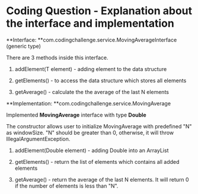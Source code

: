 # Coding Question - Explanation about the interface and implementation

**Interface: **com.codingchallenge.service.MovingAverageInterface (generic type)

There are 3 methods inside this interface.

1) addElement(T element) - adding element to the data structure

2) getElements() - to access the data structure which stores all elements

3) getAverage() - calculate the the average of the last N elements

**Implementation: **com.codingchallenge.service.MovingAverage

Implemented **MovingAverage** interface with type **Double**

The constructor allows user to initialize MovingAverage with predefined "N" as windowSize. "N" should be greater than 0, otherwise, it will throw IllegalArgumentException.

1) addElement(Double element) - adding Double into an ArrayList

2) getElements() - return the list of elements which contains all added elements

3) getAverage() - return the average of the last N elements. It will return 0 if the number of elements is less than "N".



